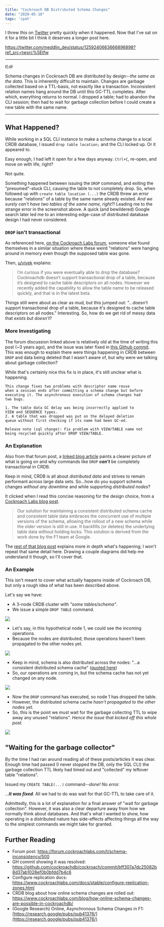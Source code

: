 ```yaml
---
title: "Cockroach DB Distributed Schema Changes"
date: "2020-05-18"
tags: 'cpat'
---
```


I threw this on [Twitter](https://twitter.com/meddlin_dev/status/1259240663666896898) pretty quickly when it happened. Now that I've sat on it for a little bit I think it deserves a longer post here.

https://twitter.com/meddlin_dev/status/1259240663666896898?ref_src=twsrc%5Etfw

<hr />

_tl;dr_

Schema changes in Cockroach DB are distributed by design--_the same as the data._ This is inherently difficult to maintain. Changes are garbage collected based on a TTL-basis, not exactly like a transaction. Inconsistent relation names hang around the DB until this GC-TTL completes. After which, everything returns to normal. I dropped a table; had to abandon the CLI session; then had to wait for garbage collection before I could create a new table with the same name.

<hr />

## What Happened?

While working in a SQL CLI instance to make a schema change to a local CRDB database, I issued `drop table location;` and the CLI locked up. Or it appeared to.

Easy enough, I had left it open for a few days anyway. `Ctrl+C`, re-open, and move on with life, right?

Not quite.

Something happened between issuing the `DROP` command, and exiting the "presumed"-stuck CLI, causing the table to not completely drop. So, when followed up with `create table location (...)` the CRDB threw an error because "relations" of a table by the same name already existed. _And we surely can't have two tables of the same name, right?!_ Leading me to the strange error in the screenshot above. A quick (and bewildered) Google search later led me to an interesting edge-case of distributed database design I had never considered.

### `DROP` isn't transactional

As referenced here, [on the Cockroach Labs forum](https://forum.cockroachlabs.com/t/schema-inconsistency/500), someone else found themselves in a similar situation where these weird "relations" were hanging around in memory even though the supposed table was gone.

Then, [u/vivek](https://forum.cockroachlabs.com/u/vivek) explains:

> I’m curious if you were eventually able to drop the database? Cockroachdb doesn’t support transactional drop of a table, because it’s designed to cache table descriptors on all nodes. However we recently added the capability to allow the table name to be released quickly, and that is in the latest beta.

Things still were about as clear as mud, but this jumped out: "...doesn't support transactional drop of a table, because it's designed to cache table descriptors on all nodes." Interesting. So, how do we get rid of messy data that _exists but doesn't_?

### More Investigating

The forum discussion linked above is relatively old at the time of writing this post (~3 years ago), and the issue was later fixed in [this Github commit](https://github.com/cockroachdb/cockroach/commit/bff307a7dc25082b8d37ab1028ef0b0bfdd7b4c6). This was enough to explain there were things happening in CRDB between `DROP` and data being deleted that I wasn't aware of, but why were we talking about garbage collection?

While that's certainly nice this fix is in place, it's still unclear what is happening.

> 
```
This change fixes two problems with descriptor name reuse
when a session ends after committing a schema change but before
executing it. The asynchronous execution of schema changes had
two bugs.

1. The table data GC delay was being incorrectly applied to
VIEW and SEQUENCE types.
2. A table that was dropped was put on the delayed deletion
queue without first checking if its name had been GC-ed.

Release note (sql change): Fix problem with VIEW/TABLE name not
being recycled quickly after DROP VIEW/TABLE.
```

### An Explanation

Also from that forum post, a [linked blog article](https://www.cockroachlabs.com/blog/how-online-schema-changes-are-possible-in-cockroachdb/) paints a clearer picture of what is going on and why commands like `DROP`  _**can't**_ be completely transactional in CRDB.

Keep in mind, CRDB is all about _distributed data_ and strives to remain performant across large data sets. So...how do you support schema changes _without any downtime_ and while supporting _distributed nodes_?

It clicked when I read this concise reasoning for the design choice, from a [Cockroach Labs blog post](https://www.cockroachlabs.com/blog/how-online-schema-changes-are-possible-in-cockroachdb/).

> Our solution for maintaining a consistent distributed schema cache and consistent table data embraces the concurrent use of multiple versions of the schema, allowing the rollout of a new schema while the older version is still in use. It backfills (or deletes) the underlying table data without holding locks. This solution is derived from the work done by the F1 team at Google.

The [rest of that blog post](https://www.cockroachlabs.com/blog/how-online-schema-changes-are-possible-in-cockroachdb/) explains more in depth what's happening; I won't repeat that same detail here. Drawing a couple diagrams did help me understand it though, so I'll cover that.

### An Example

This isn't meant to cover what actually happens inside of Cockroach DB, but only a rough idea of what has been described above.

Let's say we have:

- A 3-node CRDB cluster with _"some tables/schema"_.
- We issue a simple `DROP TABLE` command.

<img src="https://meddlin-web.s3.us-east-2.amazonaws.com/2020-05-11_post_crdb-distributed-schema/schema-01.png" />

- Let's say, in this hypothetical node 1, we could see the incoming operations.
- Because the nodes are distributed, those operations haven't been propagated to the other nodes yet.

<img src="https://meddlin-web.s3.us-east-2.amazonaws.com/2020-05-11_post_crdb-distributed-schema/schema-02.png" />

- Keep in mind, schema is also distributed across the nodes: "...a consistent distributed schema cache" ([quoted here](https://www.cockroachlabs.com/blog/how-online-schema-changes-are-possible-in-cockroachdb/))
- So, our operations are coming in, but the schema cache has not yet changed on any node.

<img src="https://meddlin-web.s3.us-east-2.amazonaws.com/2020-05-11_post_crdb-distributed-schema/schema-03.png" />

- Now the `DROP` command has executed, so node 1 has dropped the table.
- However, the distributed schema cache _hasn't propagated to the other nodes yet._
- So, this is the point we must wait for the garbage collecting TTL to wipe away any unused "relations". _Hence the issue that kicked off this whole post._

<img src="https://meddlin-web.s3.us-east-2.amazonaws.com/2020-05-11_post_crdb-distributed-schema/schema-04.png" />

## "Waiting for the garbage collector"

By the time I had ran around reading all of these posts/articles it was clear. Enough time had passed (I never stopped the DB, only the SQL CLI) the garbage collection TTL likely had timed out and "collected" my leftover table "relations". 

Issued my `CREATE TABLE(...)` command--_done! No error._

..._**It was fixed**_. All we had to do was wait for that GC-TTL to take care of it.

Admittedly, this is a lot of explanation for a final answer of "wait for garbage collection". However, it was also a clear departure away from how we normally think about databases. And that's what I wanted to show, how operating in a distributed nature has side-effects affecting things all the way to the simplest commands we might take for granted.

## Further Reading

- Forum post: https://forum.cockroachlabs.com/t/schema-inconsistency/500
- GH commit showing it was resolved: https://github.com/cockroachdb/cockroach/commit/bff307a7dc25082b8d37ab1028ef0b0bfdd7b4c6
- Configure replication docs: https://www.cockroachlabs.com/docs/stable/configure-replication-zones.html
- CRDB blog about how online schema changes are rolled out: https://www.cockroachlabs.com/blog/how-online-schema-changes-are-possible-in-cockroachdb/
- (Google Research) Online, Asynchronous Schema Changes in F1: [https://research.google/pubs/pub41376/](https://research.google/pubs/pub41376/)